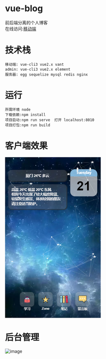# vue-blog

前后端分离的个人博客  
在线访问:[移动端](http://119.29.165.40)

# 技术栈

```
移动端: vue-cli3 vue2.x vant
admin: vue-cli3 vue2.x element
服务器: egg sequelize mysql redis nginx
```

# 运行

```
所需环境 node
下载依赖:npm install
项目启动:npm run serve  打开 localhost:8010
项目打包:npm run build
```

# 客户端效果

![image](https://github.com/zhangaming/vueBlog/blob/master/src/assets/image/blog.png?raw=true)

# 后台管理

![image](https://github.com/zhangaming/vueBlog/blob/master/src/assets/image/pc.gif?raw=true)
